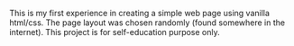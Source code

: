 This is my first experience in creating a simple web page using vanilla html/css.
The page layout was chosen randomly (found somewhere in the internet).
This project is for self-education purpose only.
